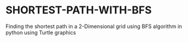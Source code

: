 # SHORTEST-PATH-WITH-BFS
Finding the shortest path in a 2-Dimensional grid using BFS algorithm in python using Turtle graphics

